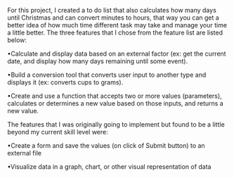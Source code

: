 For this project, I created a to do list that also calculates how many days until Christmas and can convert minutes to hours, that way you can get a better idea of how much time different task may take and manage your time a little better. The three features that I chose from the feature list are listed below:

•Calculate and display data based on an external factor (ex: get the current
date, and display how many days remaining until some event).

•Build a conversion tool that converts user input to another type and displays it
(ex: converts cups to grams).

•Create and use a function that accepts two or more values (parameters),
calculates or determines a new value based on those inputs, and returns a
new value.

The features that I was originally going to implement but found to be a little beyond my current skill level were:

•Create a form and save the values (on click of Submit button) to an external
file

•Visualize data in a graph, chart, or other visual representation of data